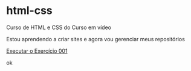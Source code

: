# html-css
 Curso de HTML e CSS do Curso em vídeo

Estou aprendendo a criar sites e agora vou gerenciar meus repositórios

<a href="https://leonsouzaoficial.github.io/html-css/exercicios/ex001/index.html">Executar o Exercício 001</a>

ok
